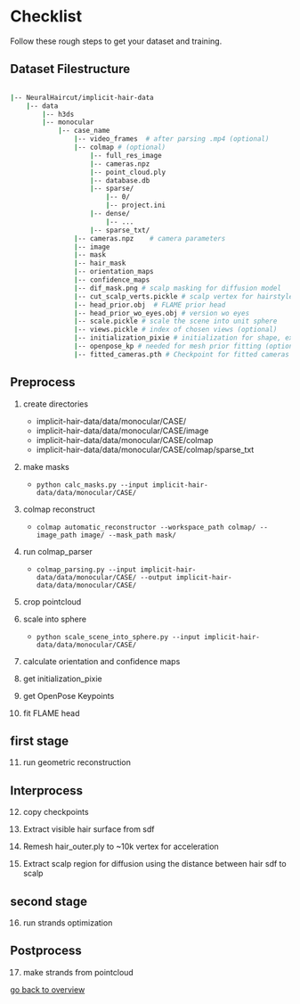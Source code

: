 # Checklist

Follow these rough steps to get your dataset and training.

## Dataset Filestructure

```bash

|-- NeuralHaircut/implicit-hair-data
    |-- data
        |-- h3ds
        |-- monocular
            |-- case_name
                |-- video_frames  # after parsing .mp4 (optional)
                |-- colmap # (optional) 
                    |-- full_res_image
                    |-- cameras.npz
                    |-- point_cloud.ply
                    |-- database.db
                    |-- sparse/
                        |-- 0/
                        |-- project.ini
                    |-- dense/
                        |-- ...
                    |-- sparse_txt/
                |-- cameras.npz    # camera parameters
                |-- image
                |-- mask
                |-- hair_mask
                |-- orientation_maps
                |-- confidence_maps
                |-- dif_mask.png # scalp masking for diffusion model
                |-- cut_scalp_verts.pickle # scalp vertex for hairstyle
                |-- head_prior.obj  # FLAME prior head
                |-- head_prior_wo_eyes.obj # version wo eyes
                |-- scale.pickle # scale the scene into unit sphere
                |-- views.pickle # index of chosen views (optional)
                |-- initialization_pixie # initialization for shape, expression, pose, ...
                |-- openpose_kp # needed for mesh prior fitting (optional)   
                |-- fitted_cameras.pth # Checkpoint for fitted cameras (optional)

```

## Preprocess

1. create directories  
    - implicit-hair-data/data/monocular/CASE/  
    - implicit-hair-data/data/monocular/CASE/image  
    - implicit-hair-data/data/monocular/CASE/colmap  
    - implicit-hair-data/data/monocular/CASE/colmap/sparse_txt

2. make masks  
    - `python calc_masks.py --input implicit-hair-data/data/monocular/CASE/`

3. colmap reconstruct  
    - `colmap automatic_reconstructor --workspace_path colmap/ --image_path image/ --mask_path mask/`  

4. run colmap_parser  
    - `colmap_parsing.py --input implicit-hair-data/data/monocular/CASE/ --output implicit-hair-data/data/monocular/CASE/`  

5. crop pointcloud  

6. scale into sphere  
    - `python scale_scene_into_sphere.py --input implicit-hair-data/data/monocular/CASE/`  

7. calculate orientation and confidence maps  

8. get initialization_pixie  

9. get OpenPose Keypoints  

10. fit FLAME head  

## first stage

11. run geometric reconstruction  

## Interprocess

12. copy checkpoints  

13. Extract visible hair surface from sdf  

14. Remesh hair_outer.ply to ~10k vertex for acceleration  

15. Extract scalp region for diffusion using the distance between hair sdf to scalp  

## second stage

16. run strands optimization

## Postprocess

17. make strands from pointcloud


[go back to overview](/custom_dataset/readme.md)